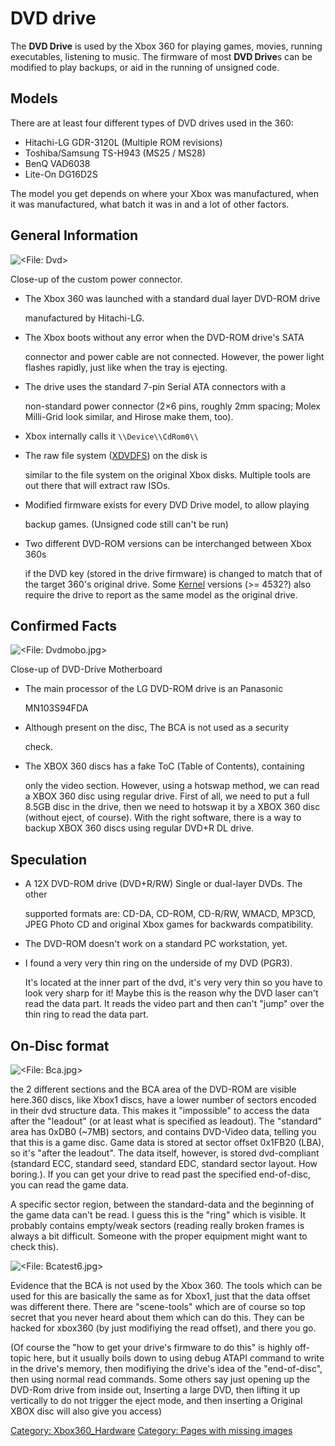 # DVD drive

The **DVD Drive** is used by the Xbox 360 for playing games, movies, 
running executables, listening to music. The firmware of most **DVD
Drive**s can be modified to play backups, or aid in the running of
unsigned code.

## Models

There are at least four different types of DVD drives used in the 360:

  + Hitachi-LG GDR-3120L (Multiple ROM revisions)
  + Toshiba/Samsung TS-H943 (MS25 / MS28)
  + BenQ VAD6038
  + Lite-On DG16D2S

The model you get depends on where your Xbox was manufactured, when it
was manufactured, what batch it was in and a lot of other factors.

## General Information

![<File: Dvd>](../images/custom power connector.jpg)

Close-up of the custom power connector.

* The Xbox 360 was launched with a standard dual layer DVD-ROM drive

  manufactured by Hitachi-LG.

* The Xbox boots without any error when the DVD-ROM drive's SATA

  connector and power cable are not connected. However, the power
  light flashes rapidly, just like when the tray is ejecting.

* The drive uses the standard 7-pin Serial ATA connectors with a

  non-standard power connector (2×6 pins, roughly 2mm spacing; Molex
  Milli-Grid look similar, and Hirose make them, too).

* Xbox internally calls it `\\Device\\CdRom0\\`
* The raw file system ([XDVDFS](../XDVDFS)) on the disk is

  similar to the file system on the original Xbox disks. Multiple
  tools are out there that will extract raw ISOs.

* Modified firmware exists for every DVD Drive model, to allow playing

  backup games. (Unsigned code still can't be run)

* Two different DVD-ROM versions can be interchanged between Xbox 360s

  if the DVD key (stored in the drive firmware) is changed to match
  that of the target 360's original drive. Some
  [Kernel](../Kernel) versions (\>= 4532?) also require the
  drive to report as the same model as the original drive.

## Confirmed Facts

![<File: Dvdmobo.jpg>](../images/Dvdmobo.jpg)

Close-up of DVD-Drive Motherboard

* The main processor of the LG DVD-ROM drive is an Panasonic

  MN103S94FDA

* Although present on the disc, The BCA is not used as a security

  check.

* The XBOX 360 discs has a fake ToC (Table of Contents), containing

  only the video section. However, using a hotswap method, we can read
  a XBOX 360 disc using regular drive. First of all, we need to put a
  full 8.5GB disc in the drive, then we need to hotswap it by a XBOX
  360 disc (without eject, of course). With the right software, there
  is a way to backup XBOX 360 discs using regular DVD+R DL drive.

## Speculation

* A 12X DVD-ROM drive (DVD+R/RW) Single or dual-layer DVDs. The other

  supported formats are: CD-DA, CD-ROM, CD-R/RW, WMACD, MP3CD, JPEG
  Photo CD and original Xbox games for backwards compatibility.

* The DVD-ROM doesn't work on a standard PC workstation, yet.
* I found a very very thin ring on the underside of my DVD (PGR3).

  It's located at the inner part of the dvd, it's very very thin so
  you have to look very sharp for it\! Maybe this is the reason why
  the DVD laser can't read the data part. It reads the video part and
  then can't "jump" over the thin ring to read the data part.

## On-Disc format

![<File: Bca.jpg>](../images/Bca.jpg)

the 2 different sections and the BCA area of the DVD-ROM are visible
here.360 discs, like Xbox1 discs, have a lower number of sectors encoded
in their dvd structure data. This makes it "impossible" to access the
data after the "leadout" (or at least what is specified as leadout). The
"standard" area has 0xDB0 (~7MB) sectors, and contains DVD-Video data, 
telling you that this is a game disc. Game data is stored at sector
offset 0x1FB20 (LBA), so it's "after the leadout". The data itself, 
however, is stored dvd-compliant (standard ECC, standard seed, standard
EDC, standard sector layout. How boring.). If you can get your drive to
read past the specified end-of-disc, you can read the game data.

A specific sector region, between the standard-data and the beginning of
the game data can't be read. I guess this is the "ring" which is
visible. It probably contains empty/weak sectors (reading really broken
frames is always a bit difficult. Someone with the proper equipment
might want to check this).

![<File: Bcatest6.jpg>](../images/Bcatest6.jpg)

Evidence that the BCA is not used by the Xbox 360. The tools which can
be used for this are basically the same as for Xbox1, just that the data
offset was different there. There are "scene-tools" which are of course
so top secret that you never heard about them which can do this. They
can be hacked for xbox360 (by just modifiying the read offset), and
there you go.

(Of course the "how to get your drive's firmware to do this" is highly
off-topic here, but it usually boils down to using debug ATAPI command
to write in the drive's memory, then modifiying the drive's idea of the
"end-of-disc", then using normal read commands. Some others say just
opening up the DVD-Rom drive from inside out, Inserting a large DVD, 
then lifting it up vertically to do not trigger the eject mode, and then
inserting a Original XBOX disc will also give you access)

[Category: Xbox360_Hardware](../Category_Xbox360_Hardware)
[Category: Pages with missing images](../Category_Pages_with_missing_images)
